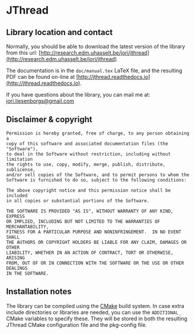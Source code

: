JThread
=======

Library location and contact
----------------------------

Normally, you should be able to download the latest version of the library
from this url: 
[http://research.edm.uhasselt.be/jori/jthread](http://research.edm.uhasselt.be/jori/jthread)

The documentation is in the `doc/manual.tex` LaTeX file, and the resulting
PDF can be found on-line at [http://jthread.readthedocs.io](http://jthread.readthedocs.io).

If you have questions about the library, you can mail me at:
[jori.liesenborgs@gmail.com](mailto:jori.liesenborgs@gmail.com)


Disclaimer & copyright
----------------------

    Permission is hereby granted, free of charge, to any person obtaining a
    copy of this software and associated documentation files (the "Software"),
    to deal in the Software without restriction, including without limitation
    the rights to use, copy, modify, merge, publish, distribute, sublicense,
    and/or sell copies of the Software, and to permit persons to whom the
    Software is furnished to do so, subject to the following conditions:

    The above copyright notice and this permission notice shall be included
    in all copies or substantial portions of the Software.

    THE SOFTWARE IS PROVIDED "AS IS", WITHOUT WARRANTY OF ANY KIND, EXPRESS
    OR IMPLIED, INCLUDING BUT NOT LIMITED TO THE WARRANTIES OF MERCHANTABILITY,
    FITNESS FOR A PARTICULAR PURPOSE AND NONINFRINGEMENT.  IN NO EVENT SHALL
    THE AUTHORS OR COPYRIGHT HOLDERS BE LIABLE FOR ANY CLAIM, DAMAGES OR OTHER
    LIABILITY, WHETHER IN AN ACTION OF CONTRACT, TORT OR OTHERWISE, ARISING
    FROM, OUT OF OR IN CONNECTION WITH THE SOFTWARE OR THE USE OR OTHER DEALINGS
    IN THE SOFTWARE.


Installation notes
------------------

The library can be compiled using the [CMake](https://cmake.org/) build system. 
In case extra include directories or libraries are needed, you can use the 
`ADDITIONAL_` CMake variables to specify these. They will be stored in both 
the resulting JThread CMake configuration file and the pkg-config file.

